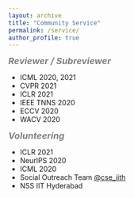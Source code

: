 ```yaml
---
layout: archive
title: "Community Service"
permalink: /service/
author_profile: true
---
```

<span style="color:gray"><b><font size=4><i>Reviewer / Subreviewer</i></font></b></span>
- ICML 2020, 2021
- CVPR 2021
- ICLR 2021
- IEEE TNNS 2020
- ECCV 2020
- WACV 2020

<span style="color:gray"><b><font size=4> <i>Volunteering</i></font></b></span> <br/> 
- ICLR 2021
- NeurIPS 2020
- ICML 2020 
- Social Outreach Team [@cse_iith](https://twitter.com/cse_iith)
- NSS IIT Hyderabad 